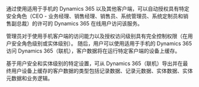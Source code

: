 通过使用适用于手机的 Dynamics 365 以及其他客户端，可以自动授权具有特定安全角色（CEO - 业务经理、销售经理、销售员、系统管理员、系统定制员和销售副总裁）的许可的 Dynamics 365 在线用户访问该服务。  
  
 管理员对于使用手机客户端的访问能力以及授权访问级别具有完全控制权限（在用户安全角色级别或实体级别）。 随后，用户可以使用适用于手机的 Dynamics 365 访问 Dynamics 365（联机），客户数据将在运行特定客户端的设备上缓存。  
  
 基于用户安全和实体级别的特定设置，可从 Dynamics 365（联机）导出并在最终用户设备上缓存的客户数据的类型包括记录数据、记录元数据、实体数据、实体元数据和业务逻辑。